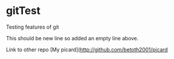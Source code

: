 gitTest
=======

Testing features of git

This should be new line so added an empty line above.

Link to other repo [My picard](http://github.com/betoth2001/picard
